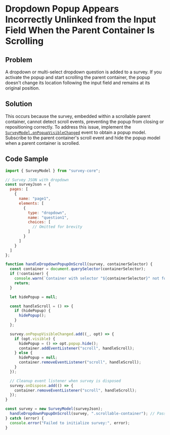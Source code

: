 # Dropdown Popup Appears Incorrectly Unlinked from the Input Field When the Parent Container Is Scrolling

## Problem
A dropdown or multi-select dropdown question is added to a survey. If you activate the popup and start scrolling the parent container, the popup doesn't change its location following the input field and remains at its original position.

## Solution
This occurs because the survey, embedded within a scrollable parent container, cannot detect scroll events, preventing the popup from closing or repositioning correctly.
To address this issue, implement the [`SurveyModel.onPopupVisibleChanged`](https://surveyjs.io/form-library/documentation/api-reference/survey-data-model#onPopupVisibleChanged) event to obtain a popup model. Subscribe to the parent container's scroll event and hide the popup model when a parent container is scrolled.

## Code Sample
```javascript
import { SurveyModel } from "survey-core";

// Survey JSON with dropdown
const surveyJson = {
  pages: [
    {
      name: "page1",
      elements: [
        {
          type: "dropdown",
          name: "question1",
          choices: [
            // Omitted for brevity
          ]
        }
      ]
    }
  ]  
};

function handleDropdownPopupOnScroll(survey, containerSelector) {
  const container = document.querySelector(containerSelector);
  if (!container) {
    console.warn(`Container with selector "${containerSelector}" not found.`);
    return;
  }

  let hidePopup = null;

  const handleScroll = () => {
    if (hidePopup) {
      hidePopup();
    }
  };

  survey.onPopupVisibleChanged.add((_, opt) => {
    if (opt.visible) {
      hidePopup = () => opt.popup.hide();
      container.addEventListener("scroll", handleScroll);
    } else {
      hidePopup = null;
      container.removeEventListener("scroll", handleScroll);
    }
  });

  // Cleanup event listener when survey is disposed
  survey.onDispose.add(() => {
    container.removeEventListener("scroll", handleScroll);
  });
}

const survey = new SurveyModel(surveyJson);
  handleDropdownPopupOnScroll(survey, ".scrollable-container"); // Pass your container selector
} catch (error) {
  console.error("Failed to initialize survey:", error);
}
```
